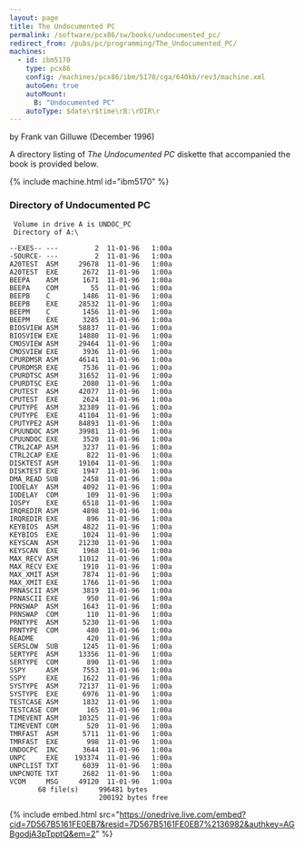 ```yaml
---
layout: page
title: The Undocumented PC
permalink: /software/pcx86/sw/books/undocumented_pc/
redirect_from: /pubs/pc/programming/The_Undocumented_PC/
machines:
  - id: ibm5170
    type: pcx86
    config: /machines/pcx86/ibm/5170/cga/640kb/rev3/machine.xml
    autoGen: true
    autoMount:
      B: "Undocumented PC"
    autoType: $date\r$time\rB:\rDIR\r
---
```


by Frank van Gilluwe (December 1996)

A directory listing of *The Undocumented PC* diskette that accompanied the book is provided below.

{% include machine.html id="ibm5170" %}

### Directory of Undocumented PC

     Volume in drive A is UNDOC_PC
     Directory of A:\

    --EXES-- ---         2  11-01-96   1:00a
    -SOURCE- ---         2  11-01-96   1:00a
    A20TEST  ASM     29678  11-01-96   1:00a
    A20TEST  EXE      2672  11-01-96   1:00a
    BEEPA    ASM      1671  11-01-96   1:00a
    BEEPA    COM        55  11-01-96   1:00a
    BEEPB    C        1486  11-01-96   1:00a
    BEEPB    EXE     28532  11-01-96   1:00a
    BEEPM    C        1456  11-01-96   1:00a
    BEEPM    EXE      3285  11-01-96   1:00a
    BIOSVIEW ASM     58837  11-01-96   1:00a
    BIOSVIEW EXE     14880  11-01-96   1:00a
    CMOSVIEW ASM     29464  11-01-96   1:00a
    CMOSVIEW EXE      3936  11-01-96   1:00a
    CPURDMSR ASM     46141  11-01-96   1:00a
    CPURDMSR EXE      7536  11-01-96   1:00a
    CPURDTSC ASM     31652  11-01-96   1:00a
    CPURDTSC EXE      2080  11-01-96   1:00a
    CPUTEST  ASM     42077  11-01-96   1:00a
    CPUTEST  EXE      2624  11-01-96   1:00a
    CPUTYPE  ASM     32389  11-01-96   1:00a
    CPUTYPE  EXE     41104  11-01-96   1:00a
    CPUTYPE2 ASM     84893  11-01-96   1:00a
    CPUUNDOC ASM     39981  11-01-96   1:00a
    CPUUNDOC EXE      3520  11-01-96   1:00a
    CTRL2CAP ASM      3237  11-01-96   1:00a
    CTRL2CAP EXE       822  11-01-96   1:00a
    DISKTEST ASM     19104  11-01-96   1:00a
    DISKTEST EXE      1947  11-01-96   1:00a
    DMA_READ SUB      2458  11-01-96   1:00a
    IODELAY  ASM      4092  11-01-96   1:00a
    IODELAY  COM       109  11-01-96   1:00a
    IOSPY    EXE      6518  11-01-96   1:00a
    IRQREDIR ASM      4898  11-01-96   1:00a
    IRQREDIR EXE       896  11-01-96   1:00a
    KEYBIOS  ASM      4822  11-01-96   1:00a
    KEYBIOS  EXE      1024  11-01-96   1:00a
    KEYSCAN  ASM     21230  11-01-96   1:00a
    KEYSCAN  EXE      1968  11-01-96   1:00a
    MAX_RECV ASM     11012  11-01-96   1:00a
    MAX_RECV EXE      1910  11-01-96   1:00a
    MAX_XMIT ASM      7874  11-01-96   1:00a
    MAX_XMIT EXE      1766  11-01-96   1:00a
    PRNASCII ASM      3819  11-01-96   1:00a
    PRNASCII EXE       950  11-01-96   1:00a
    PRNSWAP  ASM      1643  11-01-96   1:00a
    PRNSWAP  COM       110  11-01-96   1:00a
    PRNTYPE  ASM      5230  11-01-96   1:00a
    PRNTYPE  COM       480  11-01-96   1:00a
    README             420  11-01-96   1:00a
    SERSLOW  SUB      1245  11-01-96   1:00a
    SERTYPE  ASM     13356  11-01-96   1:00a
    SERTYPE  COM       890  11-01-96   1:00a
    SSPY     ASM      7553  11-01-96   1:00a
    SSPY     EXE      1622  11-01-96   1:00a
    SYSTYPE  ASM     72137  11-01-96   1:00a
    SYSTYPE  EXE      6976  11-01-96   1:00a
    TESTCASE ASM      1832  11-01-96   1:00a
    TESTCASE COM       165  11-01-96   1:00a
    TIMEVENT ASM     10325  11-01-96   1:00a
    TIMEVENT COM       520  11-01-96   1:00a
    TMRFAST  ASM      5711  11-01-96   1:00a
    TMRFAST  EXE       998  11-01-96   1:00a
    UNDOCPC  INC      3644  11-01-96   1:00a
    UNPC     EXE    193374  11-01-96   1:00a
    UNPCLIST TXT      6039  11-01-96   1:00a
    UNPCNOTE TXT      2682  11-01-96   1:00a
    VCOM     MSG     49120  11-01-96   1:00a
           68 file(s)     996481 bytes
                          200192 bytes free

<!-- Documentation -->

{% include embed.html src="https://onedrive.live.com/embed?cid=7D567B5161FE0EB7&resid=7D567B5161FE0EB7%2136982&authkey=AGBgodjA3pTpptQ&em=2" %}
